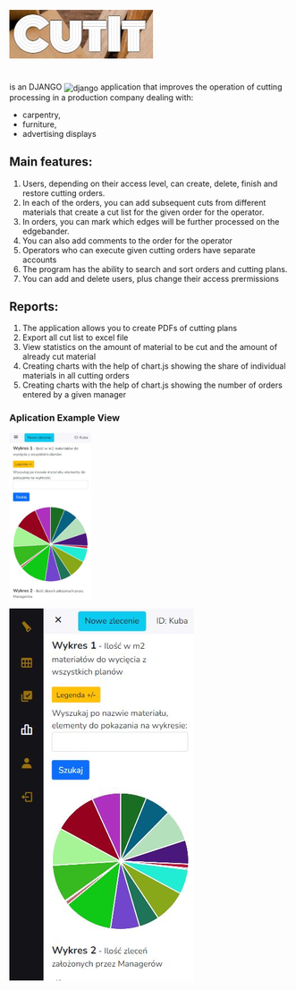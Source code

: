
![MyImage](https://github.com/Klewiu/CutIt/blob/main/static/CutIt_logo.JPG)
#

is an DJANGO <img src="https://cdn.worldvectorlogo.com/logos/django.svg" alt="django" width="17" height="17" align="center"/>  application that improves the operation of cutting processing in a production company dealing with:
- carpentry, 
- furniture, 
- advertising displays 

## Main features:
1. Users, depending on their access level, can create, delete, finish and restore cutting orders. 
2. In each of the orders, you can add subsequent cuts from different materials that create a cut list for the given order for the operator.
3. In orders, you can mark which edges will be further processed on the edgebander.
4. You can also add comments to the order for the operator
5. Operators who can execute given cutting orders have separate accounts
6. The program has the ability to search and sort orders and cutting plans.
7. You can add and delete users, plus change their access prermissions

## Reports:
1. The application allows you to create PDFs of cutting plans
2. Export all cut list to excel file
3. View statistics on the amount of material to be cut and the amount of already cut material
4. Creating charts with the help of chart.js showing the share of individual materials in all cutting orders
5. Creating charts with the help of chart.js showing the number of orders entered by a given manager

### Aplication Example View
<img src="https://github.com/Klewiu/CutIt/blob/main/static/reports_details_1.JPG" alt="django" width="auto" height="300" align="center"/>

![report2](https://github.com/Klewiu/CutIt/blob/main/static/reports_details_2.JPG)
